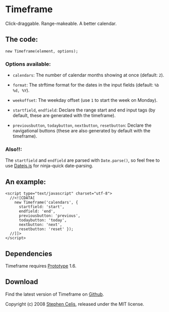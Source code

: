 Timeframe
=========

Click-draggable. Range-makeable. A better calendar.


The code:
---------

    new Timeframe(element, options);


### Options available:

* `calendars`:
  The number of calendar months showing at once (default: `2`).

* `format`:
  The strftime format for the dates in the input fields (default:
  `%b %d, %Y`).

* `weekoffset`:
  The weekday offset (use `1` to start the week on Monday).

* `startfield`, `endfield`:
  Declare the range start and end input tags (by default, these are generated
  with the timeframe).

* `previousbutton`, `todaybutton`, `nextbutton`, `resetbutton`:
  Declare the navigational buttons (these are also generated by default with
  the timeframe).


### Also!!:

The `startfield` and `endfield` are parsed with `Date.parse()`, so feel free
to use [Datejs.js](http://datejs.com) for ninja-quick date-parsing.


An example:
-----------

    <script type="text/javascript" charset="utf-8">
      //<![CDATA[
        new Timeframe('calendars', {
          startfield: 'start',
          endfield: 'end',
          previousbutton: 'previous',
          todaybutton: 'today',
          nextbutton: 'next',
          resetbutton: 'reset' });
      //]]>
    </script>


Dependencies
------------

Timeframe requires [Prototype](http://prototypejs.org) 1.6.


Download
--------

Find the latest version of Timeframe on 
[Github](http://github.com/stephencelis/timeframe).


Copyright (c) 2008 [Stephen Celis](http://stephencelis.com), released under
the MIT license.